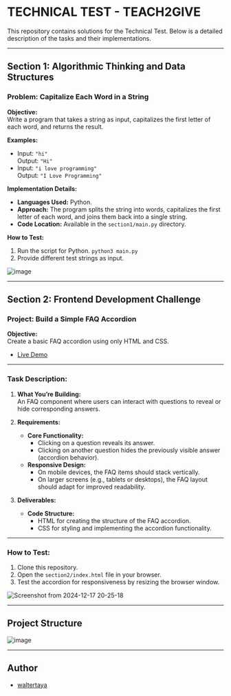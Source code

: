 # TECHNICAL TEST - TEACH2GIVE

This repository contains solutions for the Technical Test. Below is a detailed description of the tasks and their implementations. 

---

## **Section 1: Algorithmic Thinking and Data Structures**

### **Problem:** Capitalize Each Word in a String

**Objective:**  
Write a program that takes a string as input, capitalizes the first letter of each word, and returns the result.

**Examples:**  
- Input: `"hi"`  
  Output: `"Hi"`  
- Input: `"i love programming"`  
  Output: `"I Love Programming"`  

**Implementation Details:**  
- **Languages Used:** Python.  
- **Approach:** The program splits the string into words, capitalizes the first letter of each word, and joins them back into a single string.  
- **Code Location:** Available in the `section1/main.py` directory.

**How to Test:**  
1. Run the script for Python. `python3 main.py`
2. Provide different test strings as input.

![image](https://github.com/user-attachments/assets/6aaa76c1-2982-4662-bff2-db56f4e8d04e)

---

## **Section 2: Frontend Development Challenge**

### **Project:** Build a Simple FAQ Accordion  

**Objective:**  
Create a basic FAQ accordion using only HTML and CSS.

- [Live Demo](https://rad-scone-5d69cf.netlify.app/)

---

### **Task Description:**

1. **What You’re Building:**  
   An FAQ component where users can interact with questions to reveal or hide corresponding answers.

2. **Requirements:**  
   - **Core Functionality:**  
     - Clicking on a question reveals its answer.  
     - Clicking on another question hides the previously visible answer (accordion behavior).  
   - **Responsive Design:**  
     - On mobile devices, the FAQ items should stack vertically.  
     - On larger screens (e.g., tablets or desktops), the FAQ layout should adapt for improved readability.

3. **Deliverables:**  
   - **Code Structure:**  
     - HTML for creating the structure of the FAQ accordion.  
     - CSS for styling and implementing the accordion functionality.  

---

### **How to Test:**  

1. Clone this repository.  
2. Open the `section2/index.html` file in your browser.  
3. Test the accordion for responsiveness by resizing the browser window.

![Screenshot from 2024-12-17 20-25-18](https://github.com/user-attachments/assets/12f2cc20-dbf8-4df9-b72d-d41217fa1af7)


---

## **Project Structure**

![image](https://github.com/user-attachments/assets/3b69c24f-63cd-412f-9670-e0ece8c9bb2a)

---


## Author

- [waltertaya](https://github.com/waltertaya)
